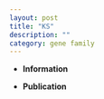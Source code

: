 ```yaml
---
layout: post
title: "KS"
description: ""
category: gene family
---
```


* **Information**  

* **Publication**  


